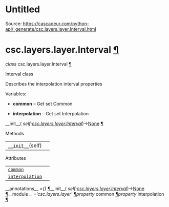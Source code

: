 # Untitled

Source: https://cascadeur.com/python-api/_generate/csc.layers.layer.Interval.html

# csc.layers.layer.Interval [¶](https://cascadeur.com/python-api/_generate/csc.layers.layer.Interval.html\#csc-layers-layer-interval "Permalink to this heading")

_class_ csc.layers.layer.Interval [¶](https://cascadeur.com/python-api/_generate/csc.layers.layer.Interval.html#csc.layers.layer.Interval "Permalink to this definition")

Interval class

Describes the interpolation interval properties

Variables:

- **common** – Get set Common

- **interpolation** – Get set Interpolation


\_\_init\_\_( _self:[csc.layers.layer.Interval](https://cascadeur.com/python-api/_generate/csc.layers.layer.Interval.html#csc.layers.layer.Interval "csc.layers.layer.Interval")_)→[None](https://docs.python.org/3/library/constants.html#None "(in Python v3.13)") [¶](https://cascadeur.com/python-api/_generate/csc.layers.layer.Interval.html#csc.layers.layer.Interval.__init__ "Permalink to this definition")

Methods

|     |     |
| --- | --- |
| [`__init__`](https://cascadeur.com/python-api/_generate/csc.layers.layer.Interval.html#id0 "csc.layers.layer.Interval.__init__")(self) |  |

Attributes

|     |     |
| --- | --- |
| [`common`](https://cascadeur.com/python-api/_generate/csc.layers.layer.Interval.html#csc.layers.layer.Interval.common "csc.layers.layer.Interval.common") |  |
| [`interpolation`](https://cascadeur.com/python-api/_generate/csc.layers.layer.Interval.html#csc.layers.layer.Interval.interpolation "csc.layers.layer.Interval.interpolation") |  |

\_\_annotations\_\_ _={}_ [¶](https://cascadeur.com/python-api/_generate/csc.layers.layer.Interval.html#csc.layers.layer.Interval.__annotations__ "Permalink to this definition")\_\_init\_\_( _self:[csc.layers.layer.Interval](https://cascadeur.com/python-api/_generate/csc.layers.layer.Interval.html#csc.layers.layer.Interval "csc.layers.layer.Interval")_)→[None](https://docs.python.org/3/library/constants.html#None "(in Python v3.13)") [¶](https://cascadeur.com/python-api/_generate/csc.layers.layer.Interval.html#id0 "Permalink to this definition")\_\_module\_\_ _='csc.layers.layer'_ [¶](https://cascadeur.com/python-api/_generate/csc.layers.layer.Interval.html#csc.layers.layer.Interval.__module__ "Permalink to this definition")_property_ common [¶](https://cascadeur.com/python-api/_generate/csc.layers.layer.Interval.html#csc.layers.layer.Interval.common "Permalink to this definition")_property_ interpolation [¶](https://cascadeur.com/python-api/_generate/csc.layers.layer.Interval.html#csc.layers.layer.Interval.interpolation "Permalink to this definition")